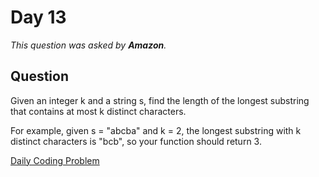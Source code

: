 # Day 13

*This question was asked by **Amazon**.*

## Question

Given an integer k and a string s, find the length of the longest substring that contains at most k distinct characters.

For example, given s = "abcba" and k = 2, the longest substring with k distinct characters is "bcb", so your function should return 3.


[Daily Coding Problem](https://dailycodingproblem.com/)
